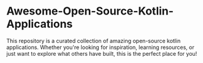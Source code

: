 # Awesome-Open-Source-Kotlin-Applications
This repository is a curated collection of amazing open-source kotlin applications. Whether you're looking for inspiration, learning resources, or just want to explore what others have built, this is the perfect place for you!
